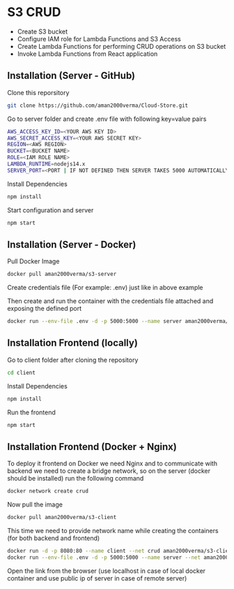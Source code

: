 # S3 CRUD

- Create S3 bucket
- Configure IAM role for Lambda Functions and S3 Access
- Create Lambda Functions for performing CRUD operations on S3 bucket
- Invoke Lambda Functions from React application

## Installation (Server - GitHub)

Clone this reporsitory

```bash
git clone https://github.com/aman2000verma/Cloud-Store.git
```

Go to server folder and create .env file with following key=value pairs

```bash
AWS_ACCESS_KEY_ID=<YOUR AWS KEY ID>
AWS_SECRET_ACCESS_KEY=<YOUR AWS SECRET KEY>
REGION=<AWS REGION>
BUCKET=<BUCKET NAME>
ROLE=<IAM ROLE NAME>
LAMBDA_RUNTIME=nodejs14.x
SERVER_PORT=<PORT | IF NOT DEFINED THEN SERVER TAKES 5000 AUTOMATICALLY>
```

Install Dependencies

```bash
npm install
```

Start configuration and server

```bash
npm start
```

## Installation (Server - Docker)

Pull Docker Image

```bash
docker pull aman2000verma/s3-server
```

Create credentials file (For example: .env) just like in above example

Then create and run the container with the credentials file attached and exposing the defined port

```bash
docker run --env-file .env -d -p 5000:5000 --name server aman2000verma/server
```

## Installation Frontend (locally)

Go to client folder after cloning the repository

```bash
cd client
```

Install Dependencies

```bash
npm install
```

Run the frontend

```bash
npm start
```

## Installation Frontend (Docker + Nginx)

To deploy it frontend on Docker we need Nginx and to communicate with backend we need to create a bridge network, so on the server (docker should be installed) run the following command

```bash
docker network create crud
```

Now pull the image

```bash
docker pull aman2000verma/s3-client
```

This time we need to provide network name while creating the containers (for both backend and frontend)

```bash
docker run -d -p 8080:80 --name client --net crud aman2000verma/s3-client
docker run --env-file .env -d -p 5000:5000 --name server --net aman2000verma/s3-server
```

Open the link from the browser (use localhost in case of local docker container and use public ip of server in case of remote server)

